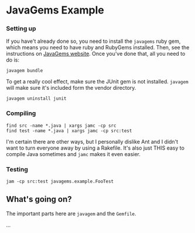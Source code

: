 # JavaGems Example

### Setting up

If you have't already done so, you need to install the `javagems` ruby gem, which means you need to have ruby and RubyGems installed. Then, see the instructions on [JavaGems website](http://javagems.org). Once you've done that, all you need to do is:

    javagem bundle

To get a really cool effect, make sure the JUnit gem is not installed. `javagem` will make sure it's included form the vendor directory.

    javagem uninstall junit

### Compiling

    find src -name *.java | xargs jamc -cp src
    find test -name *.java | xargs jamc -cp src:test

I'm certain there are other ways, but I personally dislike Ant and I didn't want to turn everyone away by using a Rakefile. It's also just THIS easy to compile Java sometimes and `jamc` makes it even easier.

### Testing

    jam -cp src:test javagems.example.FooTest

## What's going on?

The important parts here are `javagem` and the `Gemfile`.

...
